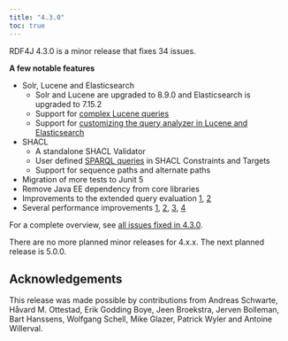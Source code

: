 ```yaml
---
title: "4.3.0"
toc: true
---
```

RDF4J 4.3.0 is a minor release that fixes 34 issues. 

**A few notable features**
- Solr, Lucene and Elasticsearch
    - Solr and Lucene are upgraded to 8.9.0 and Elasticsearch is upgraded to 7.15.2
    - Support for [complex Lucene queries](https://github.com/eclipse/rdf4j/pull/4196)
    - Support for [customizing the query analyzer in Lucene and Elasticsearch](https://github.com/eclipse/rdf4j/issues/4235)
 - SHACL
   - A standalone SHACL Validator
   - User defined [SPARQL queries](https://github.com/eclipse/rdf4j/issues/4489) in SHACL Constraints and Targets
   - Support for sequence paths and alternate paths
 - Migration of more tests to Junit 5
 - Remove Java EE dependency from core libraries
 - Improvements to the extended query evaluation [1](https://github.com/eclipse/rdf4j/issues/635), [2](https://github.com/eclipse/rdf4j/issues/3947) 
 - Several performance improvements [1](https://github.com/eclipse/rdf4j/issues/3798), [2](https://github.com/eclipse/rdf4j/pull/3799), [3](https://github.com/eclipse/rdf4j/issues/4435), [4](https://github.com/eclipse/rdf4j/issues/4212) 

For a complete overview, see [all issues fixed in 4.3.0](https://github.com/eclipse/rdf4j/milestone/89?closed=1).

There are no more planned minor releases for 4.x.x. The next planned release is 5.0.0.

## Acknowledgements

This release was made possible by contributions from Andreas Schwarte, Håvard M. Ottestad, Erik Godding Boye, Jeen Broekstra, Jerven Bolleman, Bart Hanssens, Wolfgang Schell, Mike Glazer, Patrick Wyler and Antoine Willerval.
